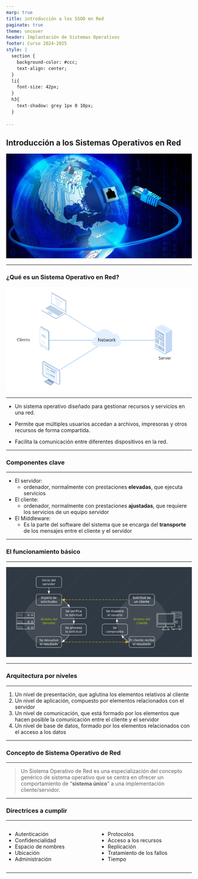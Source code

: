 ```yaml
---
marp: true
title: introducción a los SSOO en Red
paginate: true
theme: uncover
header: Implantación de Sistemas Operativos
footer: Curso 2024-2025
style: |
  section {
    background-color: #ccc;
    text-align: center;
  }
  li{
    font-size: 42px;
  }
  h3{
    text-shadow: grey 1px 0 10px;
  }

---
```


## Introducción a los Sistemas Operativos en Red
![bg left](./assets/1.jpg)

---
### ¿Qué es un Sistema Operativo en Red?
![bg right fit](./assets/2.jpg)

---
* Un sistema operativo diseñado para gestionar recursos y servicios en una red.

* Permite que múltiples usuarios accedan a archivos, impresoras y otros recursos de forma compartida.

* Facilita la comunicación entre diferentes dispositivos en la red.

---
### Componentes clave

---
* El servidor:
    * ordenador, normalmente con prestaciones **elevadas**, que ejecuta servicios
* El cliente:
    * ordenador, normalmente con prestaciones **ajustadas**, que requiere los servicios de un equipo servidor
* El Middleware:
    * Es la parte del software del sistema que se encarga del **transporte** de los mensajes entre el cliente y el servidor

---
### El funcionamiento básico

---
![bg 90%](./assets/3.png)

---
### Arquitectura por niveles

---
1. Un nivel de presentación, que aglutina los elementos relativos al cliente
2. Un nivel de aplicación, compuesto por elementos relacionados con el servidor
3. Un nivel de comunicación, que está formado por los elementos que hacen posible la comunicación entre el cliente y el servidor
4. Un nivel de base de datos, formado por los elementos relacionados con el acceso a los datos

---
### Concepto de Sistema Operativo de Red

---
> Un Sistema Operativo de Red es una especialización del concepto genérico de sistema operativo que se centra en ofrecer un comportamiento de “**sistema único**” a una implementación cliente/servidor.

---
### Directrices a cumplir

---
<style>
.container{
    display: flex;
}
.col{
    flex: 1;
}
</style>

<div class="container">
    <div class="col">
        <ul>
            <li>Autenticación</li>
            <li>Confidencialidad</li>
            <li>Espacio de nombres</li>
            <li>Ubicación</li>
            <li>Administración</li>
        </ul>
    </div>
    <div class="col">
        <ul>
            <li>Protocolos</li>
            <li>Acceso a los recursos</li>
            <li>Replicación</li>
            <li>Tratamiento de los fallos</li>
            <li>Tiempo</li>
        </ul>
    </div>
</div>

---



